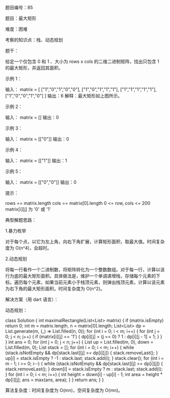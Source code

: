 题目编号：85

题目：最大矩形

难度：困难

考察的知识点：栈、动态规划

题干：

给定一个仅包含 0 和 1 、大小为 rows x cols 的二维二进制矩阵，找出只包含 1 的最大矩形，并返回其面积。

示例 1：

输入：
matrix = [
  ["1","0","1","0","0"],
  ["1","0","1","1","1"],
  ["1","1","1","1","1"],
  ["1","0","0","1","0"]
]
输出：6
解释：最大矩形如上图所示。

示例 2：

输入：
matrix = []
输出：0

示例 3：

输入：
matrix = [["0"]]
输出：0

示例 4：

输入：
matrix = [["1"]]
输出：1

示例 5：

输入：
matrix = [["0","0"]]
输出：0

提示：

rows == matrix.length
cols == matrix[0].length
0 <= row, cols <= 200
matrix[i][j] 为 '0' 或 '1'

典型解题思路：

1.暴力枚举

对于每个点，以它为左上角，向右下角扩展，计算矩形面积，取最大值。时间复杂度为 O(n^4)，会超时。

2.动态规划

将每一行看作一个二进制数，将矩阵转化为一个整数数组。对于每一行，计算以该行为底的最大矩形面积。具体做法是，维护一个单调递增栈，存储每个元素的下标。遍历每个元素，如果当前元素小于栈顶元素，则弹出栈顶元素，计算以该元素为右下角的最大矩形面积。时间复杂度为 O(n^2)。

解决方案（用 dart 语言）：

动态规划：

class Solution {
  int maximalRectangle(List<List<String>> matrix) {
    if (matrix.isEmpty) return 0;
    int m = matrix.length, n = matrix[0].length;
    List<List<int>> dp = List.generate(m, (_) => List.filled(n, 0));
    for (int i = 0; i < m; i++) {
      for (int j = 0; j < n; j++) {
        if (matrix[i][j] == '1') {
          dp[i][j] = (j == 0) ? 1 : dp[i][j - 1] + 1;
        }
      }
    }
    int ans = 0;
    for (int j = 0; j < n; j++) {
      List<int> up = List.filled(m, 0), down = List.filled(m, 0);
      List<int> stack = [];
      for (int i = 0; i < m; i++) {
        while (stack.isNotEmpty && dp[stack.last][j] >= dp[i][j]) {
          stack.removeLast();
        }
        up[i] = stack.isEmpty ? -1 : stack.last;
        stack.add(i);
      }
      stack.clear();
      for (int i = m - 1; i >= 0; i--) {
        while (stack.isNotEmpty && dp[stack.last][j] >= dp[i][j]) {
          stack.removeLast();
        }
        down[i] = stack.isEmpty ? m : stack.last;
        stack.add(i);
      }
      for (int i = 0; i < m; i++) {
        int height = down[i] - up[i] - 1;
        int area = height * dp[i][j];
        ans = max(ans, area);
      }
    }
    return ans;
  }
}

算法复杂度：时间复杂度为 O(mn)，空间复杂度为 O(mn)。